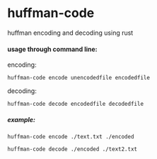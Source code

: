 # huffman-code
huffman encoding and decoding using rust

#### usage through command line:
encoding:
```
huffman-code encode unencodedfile encodedfile
```
decoding:
```
huffman-code decode encodedfile decodedfile
```

##### example:
```
huffman-code encode ./text.txt ./encoded
```
```
huffman-code decode ./encoded ./text2.txt
```
